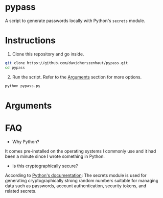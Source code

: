 # pypass

A script to generate passwords locally with Python's `secrets` module.

# Instructions

1. Clone this repository and go inside.

```bash
git clone https://github.com/davidherszenhaut/pypass.git
cd pypass
```

2. Run the script. Refer to the [Arguments](#arguments) section for more options.

```bash
python pypass.py
```

# Arguments

# FAQ

* Why Python?

It comes pre-installed on the operating systems I commonly use and it had been a minute since I wrote something in Python.

* Is this cryptographically secure?

According to [Python's documentation](https://docs.python.org/3/library/secrets.html): The secrets module is used for generating cryptographically strong random numbers suitable for managing data such as passwords, account authentication, security tokens, and related secrets.